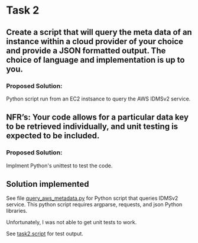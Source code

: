 # Task 2

## Create a script that will query the meta data of an instance within a cloud provider of your choice and provide a JSON formatted output. The choice of language and implementation is up to you.

### Proposed Solution:
Python script run from an EC2 instsance to query the AWS IDMSv2 service.

## NFR’s: Your code allows for a particular data key to be retrieved individually, and unit testing is expected to be included.

### Proposed Solution:
Implment Python's unittest to test the code.

## Solution implemented
See file [query_aws_metadata.py](query_aws_metadata.py) for Python script that queries IDMSv2 service. This python script requires argparse, requests, and json Python libraries.

Unfortunately, I was not able to get unit tests to work.

See [task2.script](task2.script) for test output.
